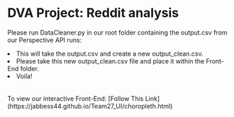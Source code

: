 # DVA Project: Reddit analysis

Please run DataCleaner.py in our root folder containing the output.csv from our Perspective API runs:<br>
<li>This will take the output.csv and create a new output_clean.csv.</li>
<li>Please take this new output_clean.csv file and place it within the Front-End folder.</li>
<li>Voila!</li>
<br>
<br>
To view our interactive Front-End: [Follow This Link](https://jabbess44.github.io/Team27_UI/choropleth.html)
